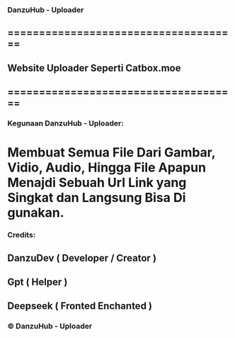 ### DanzuHub - Uploader
## =====================================
## Website Uploader Seperti Catbox.moe
## =====================================

### Kegunaan DanzuHub - Uploader:
# Membuat Semua File Dari Gambar, Vidio, Audio, Hingga File Apapun Menajdi Sebuah Url Link yang Singkat dan Langsung Bisa Di gunakan.

### Credits:
## DanzuDev ( Developer / Creator )
## Gpt ( Helper )
## Deepseek ( Fronted Enchanted )

### © DanzuHub - Uploader
